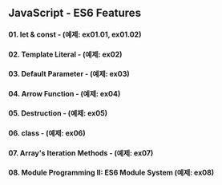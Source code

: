 ## JavaScript - ES6 Features

#### 01. let & const - (예제: ex01.01, ex01.02)
#### 02. Template Literal - (예제: ex02)
#### 03. Default Parameter - (예제: ex03)
#### 04. Arrow Function - (예제: ex04)
#### 05. Destruction - (예제: ex05)
#### 06. class - (예제: ex06)
#### 07. Array's Iteration Methods - (예제: ex07)
#### 08. Module Programming II: ES6 Module System (예제: ex08)

